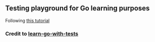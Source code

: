 ## Testing playground for Go learning purposes

Following [this tutorial](https://quii.gitbook.io/learn-go-with-tests)

### Credit to [learn-go-with-tests](https://github.com/quii/learn-go-with-tests)
